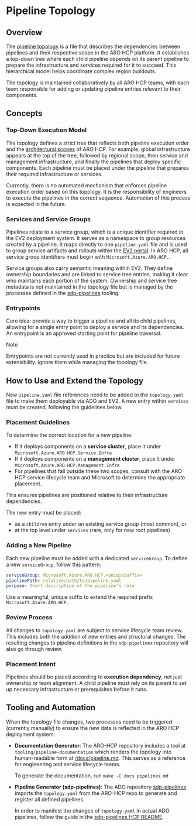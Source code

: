 # Pipeline Topology

## Overview

The [pipeline topology](../topology.yaml) is a file that describes the dependencies between pipelines and their respective scope in the ARO HCP platform. It establishes a top-down tree where each child pipeline depends on its parent pipeline to prepare the infrastructure and services required for it to succeed. This hierarchical model helps coordinate complex region buildouts.

The topology is maintained collaboratively by all ARO HCP teams, with each team responsible for adding or updating pipeline entries relevant to their components.

## Concepts

### Top-Down Execution Model

The topology defines a strict tree that reflects both pipeline execution order and the [architectural scopes](high-level-architecture.md) of ARO HCP. For example, global infrastructure appears at the top of the tree, followed by regional scope, then service and management infrastructure, and finally the pipelines that deploy specific components. Each pipeline must be placed under the pipeline that prepares their required infrastructure or services.

Currently, there is no automated mechanism that enforces pipeline execution order based on this topology. It is the responsibility of engineers to execute the pipelines in the correct sequence. Automation of this process is expected in the future.

### Services and Service Groups

Pipelines relate to a service group, which is a unique identifier required in the EV2 deployment system. It serves as a namespace to group resources created by a pipeline. It maps directly to one `pipeline.yaml` file and is used to group service artifacts and rollouts within the [EV2 portal](https://ra.ev2portal.azure.net/). In ARO HCP, all service group identifiers must begin with `Microsoft.Azure.ARO.HCP.`.

Service groups also carry semantic meaning within EV2. They define ownership boundaries and are linked to service tree entries, making it clear who maintains each portion of the system. Ownership and service tree metadata is not maintained in the topology file but is managed by the processes defined in the [sdp-pipelines](https://dev.azure.com/msazure/AzureRedHatOpenShift/_git/sdp-pipelines) tooling.

### Entrypoints

Core idea: provide a way to trigger a pipeline and all its child pipelines, allowing for a single entry point to deploy a service and its dependencies. An entrypoint is an approved starting point for pipeline traversal.

> [!NOTE]
> Entrypoints are not currently used in practice but are included for future extensibility. Ignore them while managing the topology file.

## How to Use and Extend the Topology

New `pipeline.yaml` file references need to be added to the `topology.yaml` file to make them deployable via ADO and EV2. A new entry within `services` must be created, following the guidelines below.

### Placement Guidelines

To determine the correct location for a new pipeline:

* If it deploys components on a **service cluster**, place it under `Microsoft.Azure.ARO.HCP.Service.Infra`
* If it deploys components on a **management cluster**, place it under `Microsoft.Azure.ARO.HCP.Management.Infra`
* For pipelines that fall outside these two scopes, consult with the ARO HCP service lifecycle team and Microsoft to determine the appropriate placement.

This ensures pipelines are positioned relative to their infrastructure dependencies.

The new entry must be placed:

* as a `children` entry under an existing service group (most common), or
* at the top level under `services` (rare, only for new root pipelines)

### Adding a New Pipeline

Each new pipeline must be added with a dedicated `serviceGroup`. To define a new `serviceGroup`, follow this pattern:

```yaml
serviceGroup: Microsoft.Azure.ARO.HCP.<uniqueSuffix>
pipelinePath: relative/path/to/pipeline.yaml
purpose: Short description of the pipeline's role
```

Use a meaningful, unique suffix to extend the required prefix `Microsoft.Azure.ARO.HCP.`

### Review Process

All changes to `topology.yaml` are subject to service lifecycle team review. This includes both the addition of new entries and structural changes. The resulting changes to pipeline definitions in the `sdp-pipelines` repository will also go through review.

### Placement Intent

Pipelines should be placed according to **execution dependency**, not just ownership or team alignment. A child pipeline must rely on its parent to set up necessary infrastructure or prerequisites before it runs.

## Tooling and Automation

When the topology file changes, two processes need to be triggered (currently manually) to ensure the new data is reflected in the ARO HCP deployment system:

* **Documentation Generator**: The ARO-HCP repository includes a tool at `tooling/pipeline-documentation` which renders the topology into human-readable form at [/docs/pipeline.md](../docs/pipelines.md). This serves as a reference for engineering and service lifecycle teams.

  To generate the documentation, run `make -C docs pipelines.md`

* **Pipeline Generator (sdp-pipelines)**: The ADO repository [sdp-pipelines](https://dev.azure.com/msazure/AzureRedHatOpenShift/_git/sdp-pipelines) imports the `topology.yaml` from the ARO-HCP repo to generate and register all defined pipelines.

  In order to manifest the changes of `topology.yaml` in actual ADO pipelines, follow the guide in the [sdp-pipelines HCP README](https://dev.azure.com/msazure/AzureRedHatOpenShift/_git/sdp-pipelines?path=/hcp/README.md).
